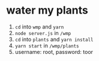 # water my plants

1. `cd` into `wmp` and `yarn`
2. `node server.js` in `/wmp`
3. `cd` into `plants` and `yarn install`
4. `yarn start` in `/wmp/plants`
5. username: root, password: toor